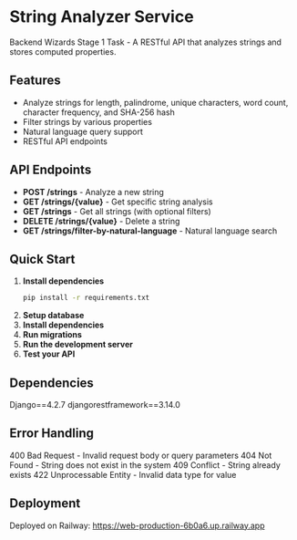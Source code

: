 # String Analyzer Service

Backend Wizards Stage 1 Task - A RESTful API that analyzes strings and stores computed properties.

## Features

- Analyze strings for length, palindrome, unique characters, word count, character frequency, and SHA-256 hash
- Filter strings by various properties
- Natural language query support
- RESTful API endpoints

## API Endpoints

- **POST /strings** - Analyze a new string
- **GET /strings/{value}** - Get specific string analysis  
- **GET /strings** - Get all strings (with optional filters)
- **DELETE /strings/{value}** - Delete a string
- **GET /strings/filter-by-natural-language** - Natural language search

## Quick Start

1. **Install dependencies**
   ```bash
   pip install -r requirements.txt
2. **Setup database**
3. **Install dependencies**
4. **Run migrations**
5. **Run the development server**
6. **Test your API**

## Dependencies
Django==4.2.7
djangorestframework==3.14.0

## Error Handling
400 Bad Request - Invalid request body or query parameters
404 Not Found - String does not exist in the system
409 Conflict - String already exists
422 Unprocessable Entity - Invalid data type for value

## Deployment

Deployed on Railway: https://web-production-6b0a6.up.railway.app
